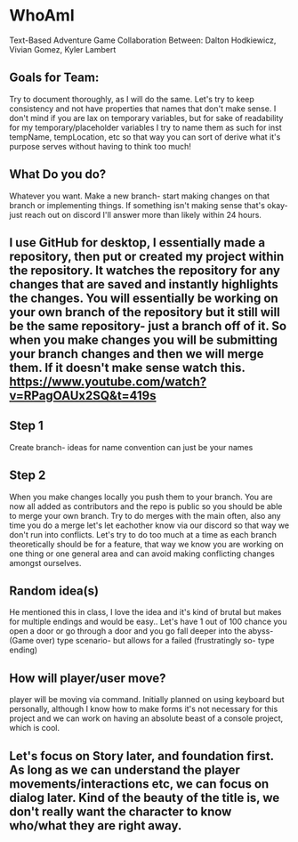 # WhoAmI
 Text-Based Adventure Game Collaboration Between: Dalton Hodkiewicz, Vivian Gomez, Kyler Lambert

Goals for Team:
--
Try to document thoroughly, as I will do the same. Let's try to keep consistency and not have properties that names that don't make sense. I don't mind if you are lax on temporary variables, but for sake of readability for my temporary/placeholder variables I try to name them as such for inst tempName, tempLocation, etc so that way you can sort of derive what it's purpose serves without having to think too much!

What Do you do?
--
Whatever you want. Make a new branch- start making changes on that branch or implementing things. If something isn't making sense that's okay- just reach out on discord I'll answer more than likely within 24 hours.

I use GitHub for desktop, I essentially made a repository, then put or created my project within the repository. It watches the repository for any changes that are saved and instantly highlights the changes. You will essentially be working on your own branch of the repository but it still will be the same repository- just a branch off of it. So when you make changes you will be submitting your branch changes and then we will merge them. If it doesn't make sense watch this. https://www.youtube.com/watch?v=RPagOAUx2SQ&t=419s
--

Step 1
--
Create branch- ideas for name convention can just be your names

Step 2
--
When you make changes locally you push them to your branch. You are now all added as contributors and the repo is public so you should be able to merge your own branch. Try to do merges with the main often, also any time you do a merge let's let eachother know via our discord so that way we don't run into conflicts. Let's try to do too much at a time as each branch theoretically should be for a feature, that way we know you are working on one thing or one general area and can avoid making conflicting changes amongst ourselves.




Random idea(s)
--
He mentioned this in class, I love the idea and it's kind of brutal but makes for multiple endings and would be easy.. Let's have 1 out of 100 chance you open a door or go through a door and you go fall deeper into the abyss- (Game over) type scenario- but allows for a failed (frustratingly so- type ending)

How will player/user move?
--

player will be moving via command. Initially planned on using keyboard but personally, although I know how to make forms it's not necessary for this project and we can work on having an absolute beast of a console project, which is cool.

Let's focus on Story later, and foundation first. As long as we can understand the player movements/interactions etc, we can focus on dialog later. Kind of the beauty of the title is, we don't really want the character to know who/what they are right away.
--
